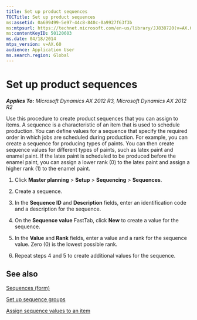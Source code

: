 ```yaml
---
title: Set up product sequences
TOCTitle: Set up product sequences
ms:assetid: 0a699499-5e97-44c8-840c-0a9927f63f3b
ms:mtpsurl: https://technet.microsoft.com/en-us/library/JJ838720(v=AX.60)
ms:contentKeyID: 50120603
ms.date: 04/18/2014
mtps_version: v=AX.60
audience: Application User
ms.search.region: Global
---
```


# Set up product sequences 


_**Applies To:** Microsoft Dynamics AX 2012 R3, Microsoft Dynamics AX 2012 R2_

Use this procedure to create product sequences that you can assign to items. A sequence is a characteristic of an item that is used to schedule production. You can define values for a sequence that specify the required order in which jobs are scheduled during production. For example, you can create a sequence for producing types of paints. You can then create sequence values for different types of paints, such as latex paint and enamel paint. If the latex paint is scheduled to be produced before the enamel paint, you can assign a lower rank (0) to the latex paint and assign a higher rank (1) to the enamel paint.

1.  Click **Master planning** \> **Setup** \> **Sequencing** \> **Sequences**.

2.  Create a sequence.

3.  In the **Sequence ID** and **Description** fields, enter an identification code and a description for the sequence.

4.  On the **Sequence value** FastTab, click **New** to create a value for the sequence.

5.  In the **Value** and **Rank** fields, enter a value and a rank for the sequence value. Zero (0) is the lowest possible rank.

6.  Repeat steps 4 and 5 to create additional values for the sequence.

## See also

[Sequences (form)](https://technet.microsoft.com/en-us/library/jj838758\(v=ax.60\))

[Set up sequence groups](set-up-sequence-groups.md)

[Assign sequence values to an item](assign-sequence-values-to-an-item.md)

  


